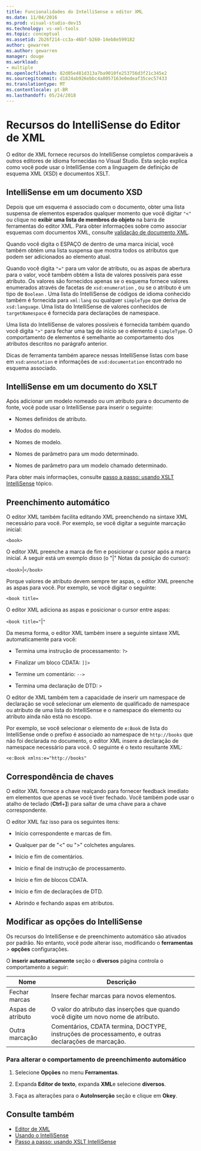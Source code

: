 ```yaml
---
title: Funcionalidades do IntelliSense o editor XML
ms.date: 11/04/2016
ms.prod: visual-studio-dev15
ms.technology: vs-xml-tools
ms.topic: conceptual
ms.assetid: 2b26f214-cc3a-46bf-b260-14eb8e599182
author: gewarren
ms.author: gewarren
manager: douge
ms.workload:
- multiple
ms.openlocfilehash: 82d05e481d313a7ba9010fe253756d3f21c345e2
ms.sourcegitcommit: d1824ab926ebbc4a8057163e0edeaf35cec57433
ms.translationtype: MT
ms.contentlocale: pt-BR
ms.lasthandoff: 05/24/2018
---
```

# <a name="xml-editor-intellisense-features"></a>Recursos do IntelliSense do Editor de XML

O editor de XML fornece recursos do IntelliSense completos comparáveis a outros editores de idioma fornecidas no Visual Studio. Esta seção explica como você pode usar o IntelliSense com a linguagem de definição de esquema XML (XSD) e documentos XSLT.

## <a name="intellisense-in-an-xsd-document"></a>IntelliSense em um documento XSD
 Depois que um esquema é associado com o documento, obter uma lista suspensa de elementos esperados qualquer momento que você digitar `"<"` ou clique no **exibir uma lista de membros do objeto** na barra de ferramentas do editor XML. Para obter informações sobre como associar esquemas com documentos XML, consulte [validação de documento XML](../xml-tools/xml-document-validation.md).

 Quando você digita o ESPAÇO de dentro de uma marca inicial, você também obtém uma lista suspensa que mostra todos os atributos que podem ser adicionados ao elemento atual.

 Quando você digita `"="` para um valor de atributo, ou as aspas de abertura para o valor, você também obtém a lista de valores possíveis para esse atributo. Os valores são fornecidos apenas se o esquema fornece valores enumerados através de facetas de `xsd:enumeration` , ou se o atributo é um tipo de `Boolean` . Uma lista do IntelliSense de códigos de idioma conhecido também é fornecida para `xml:lang` ou qualquer `simpleType` que deriva de `xsd:language`. Uma lista do IntelliSense de valores conhecidos de `targetNamespace` é fornecida para declarações de namespace.

 Uma lista do IntelliSense de valores possíveis é fornecida também quando você digita `">"` para fechar uma tag de início se o elemento é `simpleType`. O comportamento de elementos é semelhante ao comportamento dos atributos descritos no parágrafo anterior.

 Dicas de ferramenta também aparece nessas IntelliSense listas com base em `xsd:annotation` e informações de `xsd:documentation` encontrado no esquema associado.

## <a name="intellisense-in-an-xslt-document"></a>IntelliSense em um documento do XSLT
 Após adicionar um modelo nomeado ou um atributo para o documento de fonte, você pode usar o IntelliSense para inserir o seguinte:

-   Nomes definidos de atributo.

-   Modos do modelo.

-   Nomes de modelo.

-   Nomes de parâmetro para um modo determinado.

-   Nomes de parâmetro para um modelo chamado determinado.

Para obter mais informações, consulte [passo a passo: usando XSLT IntelliSense](../xml-tools/walkthrough-using-xslt-intellisense.md) tópico.

## <a name="auto-completion"></a>Preenchimento automático
 O editor XML também facilita editando XML preenchendo na sintaxe XML necessário para você. Por exemplo, se você digitar a seguinte marcação inicial:

 `<book>`

 O editor XML preenche a marca de fim e posicionar o cursor após a marca inicial. A seguir está um exemplo disso (o "&#124;" Notas da posição do cursor):

 `<book>`&#124;`</book>`

 Porque valores de atributo devem sempre ter aspas, o editor XML preenche as aspas para você. Por exemplo, se você digitar o seguinte:

 `<book title=`

 O editor XML adiciona as aspas e posicionar o cursor entre aspas:

 `<book title="`&#124;`"`

 Da mesma forma, o editor XML também insere a seguinte sintaxe XML automaticamente para você:

-   Termina uma instrução de processamento:  `?>`

-   Finalizar um bloco CDATA: `]]>`

-   Termine um comentário: `-->`

-   Termina uma declaração de DTD: `>`

O editor de XML também tem a capacidade de inserir um namespace de declaração se você selecionar um elemento de qualificado de namespace ou atributo de uma lista do IntelliSense e o namespace do elemento ou atributo ainda não está no escopo.

Por exemplo, se você selecionar o elemento de `e:Book` de lista do IntelliSense onde o prefixo é associado ao namespace de `http://books` que não foi declarada no documento, o editor XML insere a declaração de namespace necessário para você. O seguinte é o texto resultante XML:

`<e:Book xmlns:e="http://books"`

## <a name="brace-matching"></a>Correspondência de chaves
 O editor XML fornece a chave realçando para fornecer feedback imediato em elementos que apenas se você tiver fechado. Você também pode usar o atalho de teclado (**Ctrl**+**]**) para saltar de uma chave para a chave correspondente.

 O editor XML faz isso para os seguintes itens:

-   Início correspondente e marcas de fim.

-   Qualquer par de "\<" ou ">" colchetes angulares.

-   Início e fim de comentários.

-   Início e final de instrução de processamento.

-   Início e fim de blocos CDATA.

-   Início e fim de declarações de DTD.

-   Abrindo e fechando aspas em atributos.

## <a name="modify-the-intellisense-options"></a>Modificar as opções do IntelliSense
 Os recursos do IntelliSense e de preenchimento automático são ativados por padrão. No entanto, você pode alterar isso, modificando o **ferramentas** > **opções** configurações.

 O **inserir automaticamente** seção o **diversos** página controla o comportamento a seguir:

|Nome|Descrição|
|----------|-----------------|
|Fechar marcas|Insere fechar marcas para novos elementos.|
|Aspas de atributo|O valor do atributo das inserções que quando você digite um novo nome de atributo.|
|Outra marcação|Comentários, CDATA termina, DOCTYPE, instruções de processamento, e outras declarações de marcação.|

### <a name="to-change-the-auto-completion-behavior"></a>Para alterar o comportamento de preenchimento automático

1.  Selecione **Opções** no menu **Ferramentas**.

2.  Expanda **Editor de texto**, expanda **XML**e selecione **diversos**.

3.  Faça as alterações para o **AutoInserção** seção e clique em **Okey**.

## <a name="see-also"></a>Consulte também

- [Editor de XML](../xml-tools/xml-editor.md)
- [Usando o IntelliSense](../ide/using-intellisense.md)
- [Passo a passo: usando XSLT IntelliSense](../xml-tools/walkthrough-using-xslt-intellisense.md)